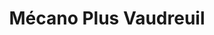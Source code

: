 ---
title: "Mécano Plus Vaudreuil"
url: /vaudreuil-dorion/mecano-plus-vaudreuil/
shop: Autowerkstatt
---